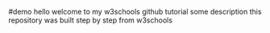 
#demo
 hello welcome to my w3schools github tutorial
some description
this repository was built step by step from w3schools

